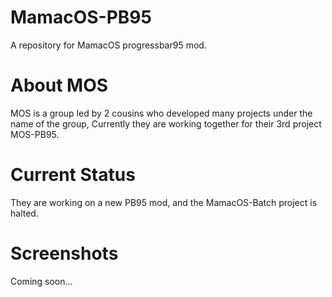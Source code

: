 # MamacOS-PB95
A repository for MamacOS progressbar95 mod.

# About MOS
MOS is a group led by 2 cousins who developed many projects under the name of the group, 
Currently they are working together for their 3rd project MOS-PB95.

# Current Status
They are working on a new PB95 mod, and the MamacOS-Batch project is halted.

# Screenshots
Coming soon...
